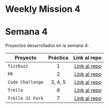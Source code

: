 # Weekly Mission 4
# Semana 4 

Proyectos desarrollados en la semana 4:

| Proyecto | Práctica | Link al repo |
| ------------- |:-------------:| -----:|
|`fizzbuzz`|1|[Link al repo](https://github.com/GrisGGG/FizzBuzz)|
|`PR`|2|[Link al repo](https://github.com/GrisGGG/fizzbuzz-1)|
|`Code Challenge`|3, 4, 5|[Link al repo](https://github.com/GrisGGG/Cursos-Visual-Thinking-API)|
|`Trello`|6|[Link al repo](https://github.com/LaunchX-InnovaccionVirtual/MissionNodeJS)|
|`Trello JS Fork`|7|[Link al repo](https://github.com/LaunchX-InnovaccionVirtual/MissionNodeJS)|
